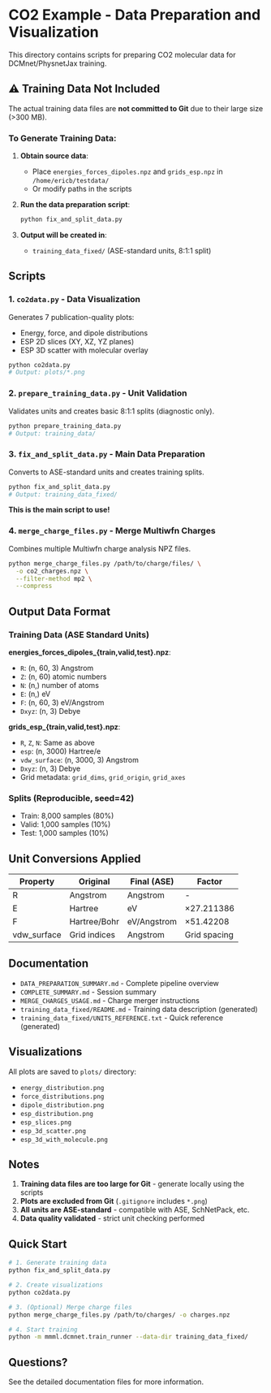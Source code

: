 # CO2 Example - Data Preparation and Visualization

This directory contains scripts for preparing CO2 molecular data for DCMnet/PhysnetJax training.

## ⚠️ Training Data Not Included

The actual training data files are **not committed to Git** due to their large size (>300 MB). 

### To Generate Training Data:

1. **Obtain source data**:
   - Place `energies_forces_dipoles.npz` and `grids_esp.npz` in `/home/ericb/testdata/`
   - Or modify paths in the scripts

2. **Run the data preparation script**:
   ```bash
   python fix_and_split_data.py
   ```

3. **Output will be created in**:
   - `training_data_fixed/` (ASE-standard units, 8:1:1 split)

## Scripts

### 1. `co2data.py` - Data Visualization
Generates 7 publication-quality plots:
- Energy, force, and dipole distributions
- ESP 2D slices (XY, XZ, YZ planes)
- ESP 3D scatter with molecular overlay

```bash
python co2data.py
# Output: plots/*.png
```

### 2. `prepare_training_data.py` - Unit Validation
Validates units and creates basic 8:1:1 splits (diagnostic only).

```bash
python prepare_training_data.py
# Output: training_data/
```

### 3. `fix_and_split_data.py` - Main Data Preparation
Converts to ASE-standard units and creates training splits.

```bash
python fix_and_split_data.py
# Output: training_data_fixed/
```

**This is the main script to use!**

### 4. `merge_charge_files.py` - Merge Multiwfn Charges
Combines multiple Multiwfn charge analysis NPZ files.

```bash
python merge_charge_files.py /path/to/charge/files/ \
  -o co2_charges.npz \
  --filter-method mp2 \
  --compress
```

## Output Data Format

### Training Data (ASE Standard Units)

**energies_forces_dipoles_{train,valid,test}.npz**:
- `R`: (n, 60, 3) Angstrom
- `Z`: (n, 60) atomic numbers
- `N`: (n,) number of atoms
- `E`: (n,) eV
- `F`: (n, 60, 3) eV/Angstrom
- `Dxyz`: (n, 3) Debye

**grids_esp_{train,valid,test}.npz**:
- `R`, `Z`, `N`: Same as above
- `esp`: (n, 3000) Hartree/e
- `vdw_surface`: (n, 3000, 3) Angstrom
- `Dxyz`: (n, 3) Debye
- Grid metadata: `grid_dims`, `grid_origin`, `grid_axes`

### Splits (Reproducible, seed=42)
- Train: 8,000 samples (80%)
- Valid: 1,000 samples (10%)
- Test: 1,000 samples (10%)

## Unit Conversions Applied

| Property | Original | Final (ASE) | Factor |
|----------|----------|-------------|--------|
| R | Angstrom | Angstrom | - |
| E | Hartree | eV | ×27.211386 |
| F | Hartree/Bohr | eV/Angstrom | ×51.42208 |
| vdw_surface | Grid indices | Angstrom | Grid spacing |

## Documentation

- `DATA_PREPARATION_SUMMARY.md` - Complete pipeline overview
- `COMPLETE_SUMMARY.md` - Session summary
- `MERGE_CHARGES_USAGE.md` - Charge merger instructions
- `training_data_fixed/README.md` - Training data description (generated)
- `training_data_fixed/UNITS_REFERENCE.txt` - Quick reference (generated)

## Visualizations

All plots are saved to `plots/` directory:
- `energy_distribution.png`
- `force_distributions.png`
- `dipole_distribution.png`
- `esp_distribution.png`
- `esp_slices.png`
- `esp_3d_scatter.png`
- `esp_3d_with_molecule.png`

## Notes

1. **Training data files are too large for Git** - generate locally using the scripts
2. **Plots are excluded from Git** (`.gitignore` includes `*.png`)
3. **All units are ASE-standard** - compatible with ASE, SchNetPack, etc.
4. **Data quality validated** - strict unit checking performed

## Quick Start

```bash
# 1. Generate training data
python fix_and_split_data.py

# 2. Create visualizations
python co2data.py

# 3. (Optional) Merge charge files
python merge_charge_files.py /path/to/charges/ -o charges.npz

# 4. Start training
python -m mmml.dcmnet.train_runner --data-dir training_data_fixed/
```

## Questions?

See the detailed documentation files for more information.

